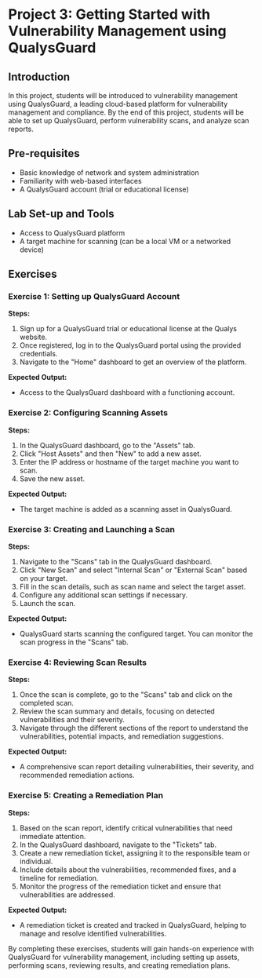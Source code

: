 # Project 3: Getting Started with Vulnerability Management using QualysGuard

## Introduction
In this project, students will be introduced to vulnerability management using QualysGuard, a leading cloud-based platform for vulnerability management and compliance. By the end of this project, students will be able to set up QualysGuard, perform vulnerability scans, and analyze scan reports.

## Pre-requisites
- Basic knowledge of network and system administration
- Familiarity with web-based interfaces
- A QualysGuard account (trial or educational license)

## Lab Set-up and Tools
- Access to QualysGuard platform
- A target machine for scanning (can be a local VM or a networked device)

## Exercises

### Exercise 1: Setting up QualysGuard Account

**Steps:**

1. Sign up for a QualysGuard trial or educational license at the Qualys website.
2. Once registered, log in to the QualysGuard portal using the provided credentials.
3. Navigate to the "Home" dashboard to get an overview of the platform.

**Expected Output:**
- Access to the QualysGuard dashboard with a functioning account.

### Exercise 2: Configuring Scanning Assets

**Steps:**

1. In the QualysGuard dashboard, go to the "Assets" tab.
2. Click "Host Assets" and then "New" to add a new asset.
3. Enter the IP address or hostname of the target machine you want to scan.
4. Save the new asset.

**Expected Output:**
- The target machine is added as a scanning asset in QualysGuard.

### Exercise 3: Creating and Launching a Scan

**Steps:**

1. Navigate to the "Scans" tab in the QualysGuard dashboard.
2. Click "New Scan" and select "Internal Scan" or "External Scan" based on your target.
3. Fill in the scan details, such as scan name and select the target asset.
4. Configure any additional scan settings if necessary.
5. Launch the scan.

**Expected Output:**
- QualysGuard starts scanning the configured target. You can monitor the scan progress in the "Scans" tab.

### Exercise 4: Reviewing Scan Results

**Steps:**

1. Once the scan is complete, go to the "Scans" tab and click on the completed scan.
2. Review the scan summary and details, focusing on detected vulnerabilities and their severity.
3. Navigate through the different sections of the report to understand the vulnerabilities, potential impacts, and remediation suggestions.

**Expected Output:**
- A comprehensive scan report detailing vulnerabilities, their severity, and recommended remediation actions.

### Exercise 5: Creating a Remediation Plan

**Steps:**

1. Based on the scan report, identify critical vulnerabilities that need immediate attention.
2. In the QualysGuard dashboard, navigate to the "Tickets" tab.
3. Create a new remediation ticket, assigning it to the responsible team or individual.
4. Include details about the vulnerabilities, recommended fixes, and a timeline for remediation.
5. Monitor the progress of the remediation ticket and ensure that vulnerabilities are addressed.

**Expected Output:**
- A remediation ticket is created and tracked in QualysGuard, helping to manage and resolve identified vulnerabilities.

By completing these exercises, students will gain hands-on experience with QualysGuard for vulnerability management, including setting up assets, performing scans, reviewing results, and creating remediation plans.
